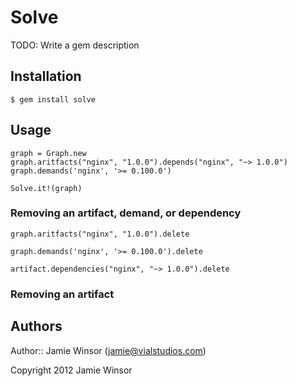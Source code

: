# Solve

TODO: Write a gem description

## Installation

    $ gem install solve

## Usage

    graph = Graph.new
    graph.aritfacts("nginx", "1.0.0").depends("nginx", "~> 1.0.0")
    graph.demands('nginx', '>= 0.100.0')

    Solve.it!(graph)

### Removing an artifact, demand, or dependency

    graph.aritfacts("nginx", "1.0.0").delete

    graph.demands('nginx', '>= 0.100.0').delete

    artifact.dependencies("nginx", "~> 1.0.0").delete

### Removing an artifact

## Authors

Author:: Jamie Winsor (<jamie@vialstudios.com>)

Copyright 2012 Jamie Winsor
